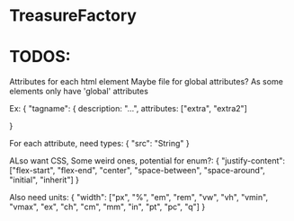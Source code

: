 # TreasureFactory

# TODOS:

Attributes for each html element
Maybe file for global attributes? As some elements only have 'global' attributes

Ex:
{
"tagname": {
description: "...",
attributes: ["extra", "extra2"]

}

For each attribute, need types:
{
"src": "String"
}

ALso want CSS, Some weird ones, potential for enum?:
{
"justify-content": ["flex-start", "flex-end", "center", "space-between", "space-around", "initial", "inherit"]
}

Also need units:
{
"width": ["px", "%", "em", "rem", "vw", "vh", "vmin", "vmax", "ex", "ch", "cm", "mm", "in", "pt", "pc", "q"]
}
